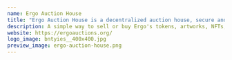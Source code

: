 ```yaml
---
name: Ergo Auction House
title: "Ergo Auction House is a decentralized auction house, secure and easy to use. "
description: A simple way to sell or buy Ergo's tokens, artworks, NFTs, etc.
website: https://ergoauctions.org/
logo_image: bntyies__400x400.jpg
preview_image: ergo-auction-house.png
---
```

